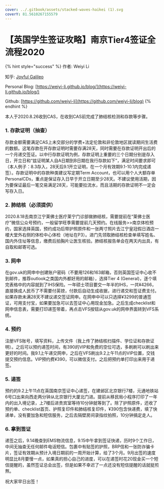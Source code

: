 ```yaml
---
cover: ../.gitbook/assets/stacked-waves-haikei (1).svg
coverY: 81.5610267155579
---
```


# 【英国学生签证攻略】南京Tier4签证全流程2020

{% hint style="success" %}
作者: Weiyi Li

知乎: [Joyful Galileo](https://www.zhihu.com/people/li-wei-yi-86-54)

Personal Blog: [https://weiyi-li.github.io/blog/](https://weiyi-li.github.io/blog/)

Github: [https://github.com/weiyi-li](https://github.com/weiyi-li/blog)
{% endhint %}

本人于2020.8.26收到CAS，在收到CAS前完成了肺结核检测和存款等步骤。

### 1. 存款证明（抽查）

存款金额需要满足CAS上未交部分的学费+法定伦敦和非伦敦地区就读期间生活费的数额。这笔存款在开存款证明时需要存满28天，同时需要在存款证明开出后的一个月递交签证。以中行存款证明为例，存款证明上重要的三个日期分别是存入日，开立日和“兹证明某人自A日期到B日期在我行存款如下”，满足时间要求即可（本人例子：8.3存入，28天后9.1开立证明，在一个月有效期9.1-10.1内完成递签）。存款证明中的存款种类建议写定期Term Account，也可以用个人大额存单PersonalCDs，重点是保证存入日早于开立日期至少28天。不建议使用活期，因为要保证最后一笔交易满足28天，可能要拉流水，而且活期的存款证明不一定会写存入日。

### 2. 肺结核（必须提供）

2020.8.18去南京江宁莱佛士医疗莱宁门诊部做肺结核，需要提前在“莱佛士医疗”微信公众号预约，一般留学旺季需要提前几天预约。在线服务>>南京体检预约，国家选择英国，预约成功后带护照原件和一张两寸照片去江宁皇冠假日酒店一楼大堂外右侧的体检中心体检（地址在P3）。进门先领取肺结核检查单填写姓名、国内外住址等信息，缴费后拍胸片让医生核验。肺结核报告单会在两天内出具，有自取和邮寄可选。

### 3. 网申

在gov.uk的网申中创建账户密码（不要用126和163邮箱，否则英国签证中心收不到邮件，推荐outlook之类国内外都好用的邮箱），选择Tier 4 (General)，逐个填完表格中的内容就到了IHS保险。一年硕士项目要交一年半的IHS，一共¥4266，直接换成人民币了不需要付英镑，付款后自动生成收据，进行递交和签证费支付。如果存款未满28天不建议递交签证网申。在网申中可以只选择¥3299的普通签证，可用支付宝，如果要加急可以去签证中心用现金加急。之后生成checklist和网申信息表，需要打印递签带着，再点击VFS按钮从gov.uk的网申界面转到VFS系统。

### 4. 预约

注册VFS账号，填写资料，上传文件（我上传了肺结核扫描件、学位证和存款证明）。之后可以预约递签时间，有390的VIP和免费的空位可选，多刷刷可以刷出来更好的时间。我9.1上午递交网申，之后在VFS刷出9.2上午11点的VIP位置，交钱提交预约信息。VIP预约费¥390，可以微信支付。之后把预约单打印出来用于递签。

### 5. 递签

预约的9.2上午11点在英国南京签证中心递签，在建邺区北京银行7楼，元通地铁站6号口出来向西走两分钟从北京银行大厦北门进。提前从移民局小程序打印了一年内的出入境记录，上7楼后进贵宾室等待10分钟就等到了。除了护照原件，还收了预约单、checklist首页、护照复印件和肺结核复印件，¥390包含快递费，填了快递单，没有要加急和短信服务，之后去隔壁房间录指纹拍照，10分钟搞定走人。

### 6. 拿到签证

递签之后，9.14晚查到EMS物流信息，9.15中午拿到签证快递，历时9个工作日，中间无抽查无任何邮件电话短信。包裹中有贴签的护照，BRP信和一张防诈骗卡片，签证有效期从预计入境日期前的一周开始计算，给了3个月。9月出签的速度明显比8月要慢一点，如果真的担心自己的进度，可以在递签时花20现金买一个短信提醒的，虽然签证总会出签，但是如果不幸迟了一点还没有短信提醒的话就挺煎熬。

祝大家早日出签！
